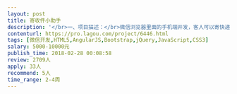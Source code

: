 ```yaml
---                
layout: post       
title: 寄收件小助手           
description: '</br>一、项目描述：</br>微信浏览器里面的手机端开发，客人可以寄快递，查快递物流信息。内容页大多都是有API接口的。</br></br>二、主要功能点：</br>微信登录、网点列表、地址列表、地图上标示位置、微信支付。</br></br>三、可参考产品：</br>顺丰手机端</br></br>四、人员要求：</br>1. 熟悉 JavaScript 操作，熟悉 Ajax 操作。</br>2. 可以根据线框图做出页面，具备一定的美工能力。</br>3. 有做过大型项目的开发经验。</br>4. 懂得使用 Git 或者 SVN。</br>5. 良好的编程习惯，需要写注释。</br>6. 可以提供过往的项目的演示的优先。</br>7. 良好的沟通能力和契约精神。</br>8. 方便沟通，深圳专家优先</br>'     
contenturl: https://pro.lagou.com/project/6446.html      
tags: [微信开发,HTML5,AngularJS,Bootstrap,jQuery,JavaScript,CSS3]            
salary: 5000-10000元          
publish_time: 2018-02-28 00:08:58         
review: 2709人                   
apply: 33人                   
recommend: 5人                   
time_range: 2-4周              
---                 
```

